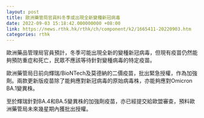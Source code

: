 ```yaml
---
layout: post
title: 歐洲藥管局官員料冬季或出現全新變種新冠病毒
date: 2022-09-03 15:18:42.000000000 +08:00
link: https://news.rthk.hk/rthk/ch/component/k2/1665411-20220903.htm
categories: rthk
---
```


歐洲藥品管理局官員預計，冬季可能出現全新的變種新冠病毒，但現有疫苗仍然能夠預防重症和死亡，民眾不應該等待針對變種病毒的特定疫苗。

歐洲藥管局日前向輝瑞/BioNTech及莫德納的二價疫苗，批出緊急授權，作為加強劑。兩款更新版疫苗除了能夠應對新冠病毒的原始病毒株，亦能夠應對Omicron BA.1變異株。

至於輝瑞針對BA.4和BA.5變異株的加強劑疫苗，亦已經提交給歐盟審查，預料歐洲藥管局未來幾星期內獲批出授權。
